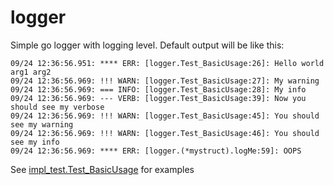 # logger

Simple go logger with logging level. Default output will be like this:

```
09/24 12:36:56.951: **** ERR: [logger.Test_BasicUsage:26]: Hello world arg1 arg2
09/24 12:36:56.969: !!! WARN: [logger.Test_BasicUsage:27]: My warning
09/24 12:36:56.969: === INFO: [logger.Test_BasicUsage:28]: My info
09/24 12:36:56.969: --- VERB: [logger.Test_BasicUsage:39]: Now you should see my verbose
09/24 12:36:56.969: !!! WARN: [logger.Test_BasicUsage:45]: You should see my warning
09/24 12:36:56.969: !!! WARN: [logger.Test_BasicUsage:46]: You should see my info
09/24 12:36:56.969: **** ERR: [logger.(*mystruct).logMe:59]: OOPS
```

See [impl_test.Test_BasicUsage](impl_test.go#L19) for examples
